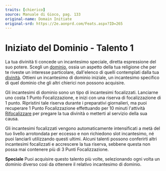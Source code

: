 ```yaml
---
traits: [chierico]
source: Manuale di Gioco, pag. 133
original-name: Domain Initiate
original-srd: https://2e.aonprd.com/Feats.aspx?ID=265
---
```


# Iniziato del Dominio - Talento 1

La tua divinità ti concede un incantesimo speciale, diretta espressione del suo
potere. Scegli un [dominio](/ambientazione/dominio), ossia un aspetto della tua
religione che per te riveste un interesse particolare, dall'elenco di quelli
contemplati dalla tua [divinità](/classi/chierico#divinita). Ottieni un
incantesimo di dominio iniziale, un incantesimo specifico di quel dominio che
gli altri chierici non possono acquisire.

Gli incantesimi di dominio sono un tipo di incantesimi focalizzati. Lanciarne
uno costa 1 Punto Focalizzazione, e inizi con una riserva di focalizzazione di 1
punto. Ripristini tale riserva durante i preparativi giornalieri, ma puoi
recuperare 1 Punto Focalizzazione effettuando per 10 minuti l'attività
[Rifocalizzare](/azioni/speciale/rifocalizzare) per pregare la tua divinità o
metterti al servizio della sua causa.

Gli incantesimi focalizzati vengono automaticamente intensificati a metà del tuo
livello arrotondata per eccesso e non richiedono slot incantesimo, né puoi
lanciarli utilizzando questi ultimi. Alcuni talenti possono conferirti altri
incantesimi focalizzati e accrescere la tua riserva, sebbene questa non possa
mai contenere più di 3 Punti Focalizzazione.

**Speciale** Puoi acquisire questo talento più volte, selezionando ogni volta un
dominio diverso così da ottenere il relativo incantesimo di dominio.
